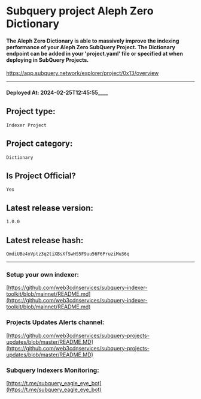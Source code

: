 # Subquery project Aleph Zero Dictionary
####  The Aleph Zero Dictionary is able to massively improve the indexing performance of your Aleph Zero SubQuery Project. The Dictionary endpoint can be added in your 'project.yaml' file or specified at when deploying in SubQuery Projects.

https://app.subquery.network/explorer/project/0x13/overview
____
#### Deployed At: 2024-02-25T12:45:55____

## Project type:
`Indexer Project`

## Project category:
`Dictionary`

## Is Project Official?
`Yes`

## Latest release version:
`1.0.0`

## Latest release hash:
`QmdiUBe4xVptz3q2tiXBsXfSwHS5F9uu56F6PruziMu36q`



___
### Setup your own indexer:

[https://github.com/web3cdnservices/subquery-indexer-toolkit/blob/mainnet/README.md](https://github.com/web3cdnservices/subquery-indexer-toolkit/blob/mainnet/README.md)

### Projects Updates Alerts channel:

[https://github.com/web3cdnservices/subquery-projects-updates/blob/master/README.MD](https://github.com/web3cdnservices/subquery-projects-updates/blob/master/README.MD)

### Subquery Indexers Monitoring:

[https://t.me/subquery_eagle_eye_bot](https://t.me/subquery_eagle_eye_bot)